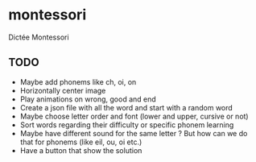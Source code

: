# montessori
Dictée Montessori

## TODO

* Maybe add phonems like ch, oi, on
* Horizontally center image
* Play animations on wrong, good and end
* Create a json file with all the word and start with a random word
* Maybe choose letter order and font (lower and upper, cursive or not)
* Sort words regarding their difficulty or specific phonem learning
* Maybe have different sound for the same letter ? But how can we do that for phonems (like eil, ou, oi etc.)
* Have a button that show the solution
